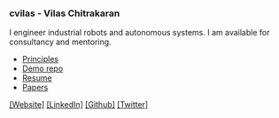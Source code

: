 ### cvilas - Vilas Chitrakaran 

I engineer industrial robots and autonomous systems. I am available for consultancy and mentoring.

- [Principles](https://github.com/cvilas/guidance)
- [Demo repo](https://github.com/cvilas/grape)
- [Resume](https://cvilas.github.io/media/vilas_chitrakaran_resume.pdf)
- [Papers](https://scholar.google.com/citations?user=8p0a4ZsAAAAJ&hl=en)

[[Website]](https://cvilas.github.io) [[LinkedIn]](https://www.linkedin.com/in/vilas-chitrakaran/) [[Github]](https://github.com/cvilas/) [[Twitter]](https://twitter.com/vilaskc)

